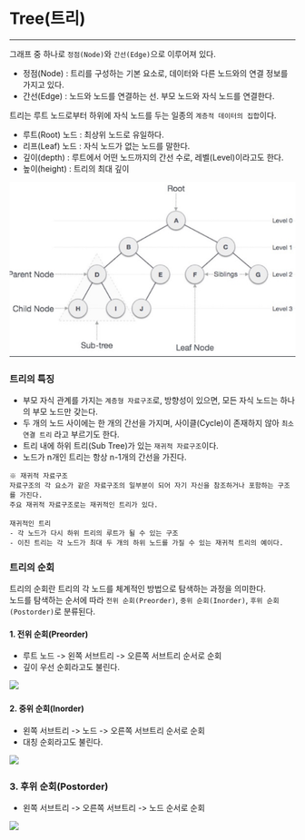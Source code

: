 # Tree(트리)

---

그래프 중 하나로 `정점(Node)`와 `간선(Edge)`으로 이루어져 있다.

- 정점(Node) : 트리를 구성하는 기본 요소로, 데이터와 다른 노드와의 연결 정보를 가지고 있다.
- 간선(Edge) : 노드와 노드를 연결하는 선. 부모 노드와 자식 노드를 연결한다.

트리는 루트 노드로부터 하위에 자식 노드를 두는 일종의 `계층적 데이터의 집합`이다.
- 루트(Root) 노드 : 최상위 노드로 유일하다.
- 리프(Leaf) 노드 : 자식 노드가 없는 노드를 말한다.
- 깊이(depth) : 루트에서 어떤 노드까지의 간선 수로, 레벨(Level)이라고도 한다.
- 높이(height) : 트리의 최대 깊이

![img.png](img/Tree.png)

### 트리의 특징
- 부모 자식 관계를 가지는 `계층형 자료구조`로, 방향성이 있으면, 모든 자식 노드는 하나의 부모 노드만 갖는다.
- 두 개의 노드 사이에는 한 개의 간선을 가지며, 사이클(Cycle)이 존재하지 않아 `최소 연결 트리` 라고 부르기도 한다.
- 트리 내에 하위 트리(Sub Tree)가 있는 `재귀적 자료구조`이다.
- 노드가 n개인 트리는 항상 n-1개의 간선을 가진다.
```
※ 재귀적 자료구조
자료구조의 각 요소가 같은 자료구조의 일부분이 되어 자기 자신을 참조하거나 포함하는 구조를 가진다.
주요 재귀적 자료구조로는 재귀적인 트리가 있다.

재귀적인 트리
- 각 노드가 다시 하위 트리의 루트가 될 수 있는 구조
- 이진 트리는 각 노드가 최대 두 개의 하위 노드를 가질 수 있는 재귀적 트리의 예이다.
```

### 트리의 순회
트리의 순회란 트리의 각 노드를 체계적인 방법으로 탐색하는 과정을 의미한다.<br>
노드를 탐색하는 순서에 따라 `전위 순회(Preorder)`, `중위 순회(Inorder)`, `후위 순회(Postorder)`로 분류된다.

#### 1. 전위 순회(Preorder)
- 루트 노드 -> 왼쪽 서브트리 -> 오른쪽 서브트리 순서로 순회
- 깊이 우선 순회라고도 불린다.

<img src="https://user-images.githubusercontent.com/102718303/209254137-f1ef93ab-63bc-4d36-95a0-93384b30e37b.gif">


#### 2. 중위 순회(Inorder)
- 왼쪽 서브트리 -> 노드 -> 오른쪽 서브트리 순서로 순회
- 대칭 순회라고도 불린다.

<img src="https://upload.wikimedia.org/wikipedia/commons/4/48/Inorder-traversal.gif">


### 3. 후위 순회(Postorder)
- 왼쪽 서브트리 -> 오른쪽 서브트리 -> 노드 순서로 순회

<img src="https://upload.wikimedia.org/wikipedia/commons/2/28/Postorder-traversal.gif">
